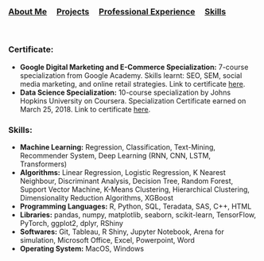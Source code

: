 <br />


### [About Me](https://vermaph.github.io/)&nbsp; &nbsp; &nbsp;[Projects](./projects.html)&nbsp; &nbsp; &nbsp;[Professional Experience](./experience.html)&nbsp; &nbsp; &nbsp;[Skills](./skills.html)<br />

<br />

### Certificate: 

* **Google Digital Marketing and E-Commerce Specialization:** 7-course specialization from Google Academy. Skills learnt: SEO, SEM, social media marketing, and online retail strategies. Link to certificate [here](https://www.coursera.org/account/accomplishments/professional-cert/MN6QHGP1WYGG).
* **Data Science Specialization:**  10-course specialization by Johns Hopkins University on Coursera. Specialization Certificate earned on March 25, 2018. Link to certificate [here](https://www.coursera.org/account/accomplishments/specialization/6UFAFQ6NL8TA).

### Skills:
* **Machine Learning:** Regression, Classification, Text-Mining, Recommender System, Deep Learning (RNN, CNN, LSTM, Transformers)  <br />
* **Algorithms:** Linear Regression, Logistic Regression, K Nearest Neighbour, Discriminant Analysis, Decision Tree, Random Forest, Support Vector Machine, K-Means Clustering, Hierarchical Clustering, Dimensionality Reduction Algorithms, XGBoost  <br />
* **Programming Languages:** R, Python, SQL, Teradata, SAS, C++, HTML  <br />
* **Libraries:** pandas, numpy, matplotlib, seaborn, scikit-learn, TensorFlow, PyTorch, ggplot2, dplyr, RShiny  <br />
* **Softwares:** Git, Tableau, R Shiny, Jupyter Notebook, Arena for simulation, Microsoft Office, Excel, Powerpoint, Word  <br />
* **Operating System:** MacOS, Windows<br />


<!-- Google tag (gtag.js) -->
<script async src="https://www.googletagmanager.com/gtag/js?id=G-NSNZ1PS7E4"></script>
<script>
  window.dataLayer = window.dataLayer || [];
  function gtag(){dataLayer.push(arguments);}
  gtag('js', new Date());

  gtag('config', 'G-NSNZ1PS7E4');
</script>
